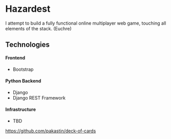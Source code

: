 # Hazardest

I attempt to build a fully functional online multiplayer web game, touching all elements of the stack. (Euchre)

## Technologies

#### Frontend
- Bootstrap


#### Python Backend
- Django
- Django REST Framework


#### Infrastructure
- TBD

https://github.com/pakastin/deck-of-cards
